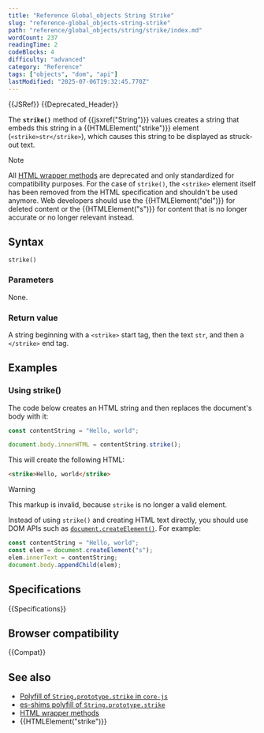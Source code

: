 ```yaml
---
title: "Reference Global_objects String Strike"
slug: "reference-global_objects-string-strike"
path: "reference/global_objects/string/strike/index.md"
wordCount: 237
readingTime: 2
codeBlocks: 4
difficulty: "advanced"
category: "Reference"
tags: ["objects", "dom", "api"]
lastModified: "2025-07-06T19:32:45.770Z"
---
```



{{JSRef}} {{Deprecated_Header}}

The **`strike()`** method of {{jsxref("String")}} values creates a string that embeds this string in a {{HTMLElement("strike")}} element (`<strike>str</strike>`), which causes this string to be displayed as struck-out text.

> [!NOTE]
> All [HTML wrapper methods](/en-US/docs/Web/JavaScript/Reference/Global_Objects/String#html_wrapper_methods) are deprecated and only standardized for compatibility purposes. For the case of `strike()`, the `<strike>` element itself has been removed from the HTML specification and shouldn't be used anymore. Web developers should use the {{HTMLElement("del")}} for deleted content or the {{HTMLElement("s")}} for content that is no longer accurate or no longer relevant instead.

## Syntax

```js-nolint
strike()
```

### Parameters

None.

### Return value

A string beginning with a `<strike>` start tag, then the text `str`, and then a `</strike>` end tag.

## Examples

### Using strike()

The code below creates an HTML string and then replaces the document's body with it:

```js
const contentString = "Hello, world";

document.body.innerHTML = contentString.strike();
```

This will create the following HTML:

```html
<strike>Hello, world</strike>
```

> [!WARNING]
> This markup is invalid, because `strike` is no longer a valid element.

Instead of using `strike()` and creating HTML text directly, you should use DOM APIs such as [`document.createElement()`](/en-US/docs/Web/API/Document/createElement). For example:

```js
const contentString = "Hello, world";
const elem = document.createElement("s");
elem.innerText = contentString;
document.body.appendChild(elem);
```

## Specifications

{{Specifications}}

## Browser compatibility

{{Compat}}

## See also

- [Polyfill of `String.prototype.strike` in `core-js`](https://github.com/zloirock/core-js#ecmascript-string-and-regexp)
- [es-shims polyfill of `String.prototype.strike`](https://www.npmjs.com/package/es-string-html-methods)
- [HTML wrapper methods](/en-US/docs/Web/JavaScript/Reference/Global_Objects/String#html_wrapper_methods)
- {{HTMLElement("strike")}}
